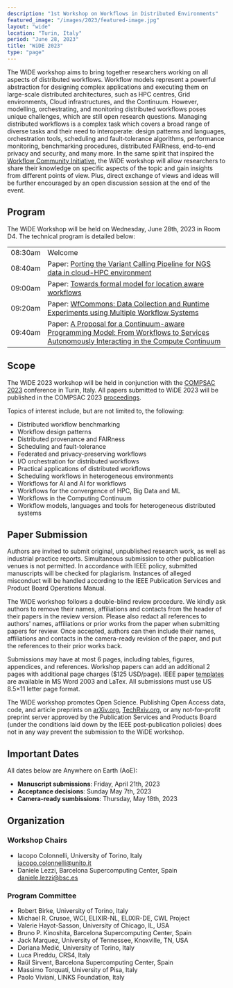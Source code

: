 ```yaml
---
description: "1st Workshop on Workflows in Distributed Environments"
featured_image: "/images/2023/featured-image.jpg"
layout: "wide"
location: "Turin, Italy"
period: "June 28, 2023"
title: "WiDE 2023"
type: "page"
---
```


The WiDE workshop aims to bring together researchers working on all aspects of distributed workflows. Workflow models represent a powerful abstraction for designing complex applications and executing them on large-scale distributed architectures, such as HPC centres, Grid environments, Cloud infrastructures, and the Continuum. However, modelling, orchestrating, and monitoring distributed workflows poses unique challenges, which are still open research questions. Managing distributed workflows is a complex task which covers a broad range of diverse tasks and their need to interoperate: design patterns and languages, orchestration tools, scheduling and fault-tolerance algorithms, performance monitoring, benchmarking procedures, distributed FAIRness, end-to-end privacy and security, and many more. In the same spirit that inspired the [Workflow Community Initiative](https://workflows.community/), the WiDE workshop will allow researchers to share their knowledge on specific aspects of the topic and gain insights from different points of view. Plus, direct exchange of views and ideas will be further encouraged by an open discussion session at the end of the event.

## Program

The WiDE Workshop will be held on Wednesday, June 28th, 2023 in Room D4. The technical program is detailed below:

|         |                                                                                                                                                                                          |
| :------ | :--------------------------------------------------------------------------------------------------------------------------------------------------------------------------------------- |
| 08:30am | Welcome                                                                                                                                                                                  |
| 08:40am | Paper: [Porting the Variant Calling Pipeline for NGS data in cloud-HPC environment](https://ieeexplore.ieee.org/document/10197138)                                                       |
| 09:00am | Paper: [Towards formal model for location aware workflows](https://ieeexplore.ieee.org/abstract/document/10196833)                                                                       |
| 09:20am | Paper: [WfCommons: Data Collection and Runtime Experiments using Multiple Workflow Systems](https://ieeexplore.ieee.org/document/10196814)                                               |
| 09:40am | Paper: [A Proposal for a Continuum-aware Programming Model: From Workflows to Services Autonomously Interacting in the Compute Continuum](https://ieeexplore.ieee.org/document/10196847) |

## Scope

The WiDE 2023 workshop will be held in conjunction with the [COMPSAC 2023](http://2024.eurosys.org/) conference in Turin, Italy. All papers submitted to WiDE 2023 will be published in the COMPSAC 2023 [proceedings](https://ieeexplore.ieee.org/xpl/conhome/10196792/proceeding).

Topics of interest include, but are not limited to, the following:

- Distributed workflow benchmarking
- Workflow design patterns
- Distributed provenance and FAIRness
- Scheduling and fault-tolerance
- Federated and privacy-preserving workflows
- I/O orchestration for distributed workflows
- Practical applications of distributed workflows
- Scheduling workflows in heterogeneous environments
- Workflows for AI and AI for workflows
- Workflows for the convergence of HPC, Big Data and ML
- Workflows in the Computing Continuum
- Workflow models, languages and tools for heterogeneous distributed systems

## Paper Submission

Authors are invited to submit original, unpublished research work, as well as industrial practice reports. Simultaneous submission to other publication venues is not permitted.  In accordance with IEEE policy, submitted manuscripts will be checked for plagiarism. Instances of alleged misconduct will be handled according to the IEEE Publication Services and Product Board Operations Manual.

The WiDE workshop follows a double-blind review procedure. We kindly ask authors to remove their names, affiliations and contacts from the header of their papers in the review version. Please also redact all references to authors' names, affiliations or prior works from the paper when submitting papers for review. Once accepted, authors can then include their names, affiliations and contacts in the camera-ready revision of the paper, and put the references to their prior works back.

Submissions may have at most 6 pages, including tables, figures, appendices, and references. Workshop papers can add an additional 2 pages with additional page charges ($125 USD/page). IEEE paper [templates](https://www.ieee.org/conferences/publishing/templates.html) are available in MS Word 2003 and LaTex. All submissions must use US 8.5×11 letter page format.

The WiDE workshop promotes Open Science. Publishing Open Access data, code, and article preprints on [arXiv.org](https://arxiv.org/), [TechRxiv.org](https://www.techrxiv.org/), or any not-for-profit preprint server approved by the Publication Services and Products Board (under the conditions laid down by the IEEE post-publication policies) does not in any way prevent the submission to the WiDE workshop.

## Important Dates

All dates below are Anywhere on Earth (AoE):

- **Manuscript submissions**: Friday, April 21th, 2023
- **Acceptance decisions**: Sunday May 7th, 2023
- **Camera-ready sumbissions**: Thursday, May 18th, 2023

## Organization

### Workshop Chairs

- Iacopo Colonnelli, University of Torino, Italy \
  <iacopo.colonnelli@unito.it>
- Daniele Lezzi, Barcelona Supercomputing Center, Spain \
  <daniele.lezzi@bsc.es>

### Program Committee

- Robert Birke, University of Torino, Italy
- Michael R. Crusoe, WCI, ELIXIR-NL, ELIXIR-DE, CWL Project
- Valerie Hayot-Sasson, University of Chicago, IL, USA
- Bruno P. Kinoshita, Barcelona Supercomputing Center, Spain
- Jack Marquez, University of Tennessee, Knoxville, TN, USA
- Doriana Medić, University of Torino, Italy
- Luca Pireddu, CRS4, Italy
- Raül Sirvent, Barcelona Supercomputing Center, Spain
- Massimo Torquati, University of Pisa, Italy
- Paolo Viviani, LINKS Foundation, Italy